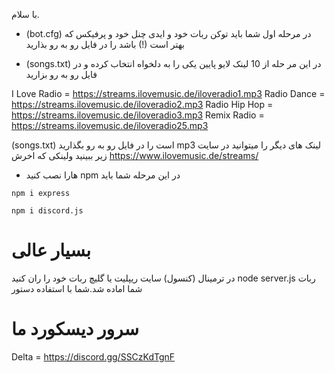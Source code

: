 
با سلام.
-  (bot.cfg) در مرحله اول شما باید توکن ربات خود و ایدی چنل خود  و پرفیکس که بهتر است (!) باشد را در فایل رو به رو بذارید

- (songs.txt) در این مر حله از 10 لینک لایو پایین یکی را به دلخواه انتخاب کرده و در فایل رو به رو بزارید 

I Love Radio = https://streams.ilovemusic.de/iloveradio1.mp3
Radio Dance = https://streams.ilovemusic.de/iloveradio2.mp3
Radio Hip Hop = https://streams.ilovemusic.de/iloveradio3.mp3
Remix Radio = https://streams.ilovemusic.de/iloveradio25.mp3

(songs.txt) است را در فایل رو به رو بگذارید mp3 لینک های دیگر را میتوانید در سایت زیر ببینید ولینکی که اخرش 
https://www.ilovemusic.de/streams/

- هارا نصب کنید npm در این مرحله شما باید

```npm i express```

```npm i discord.js```

# بسیار عالی
در ترمینال (کنسول) سایت ریپلیت یا گلیچ ربات خود را ران کنید node server.js ربات شما اماده شد.شما با استفاده دستور 

# سرور دیسکورد ما

Delta = https://discord.gg/SSCzKdTgnF
